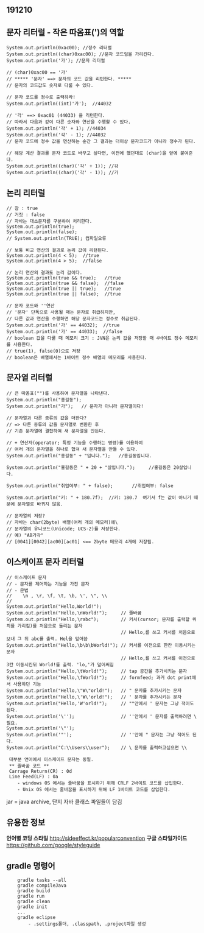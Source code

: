191210
------
## 문자 리터럴 - 작은 따옴표(')의 역할
    System.out.println(0xac00); //정수 리터럴
    System.out.println((char)0xac00); //문자 코드임을 가리킨다.
    System.out.println('가'); //문자 리터럴

    // (char)0xac00 == '가'
    // ***** '문자' ==> 문자의 코드 값을 리턴한다. *****
    // 문자의 코드값도 숫자로 다룰 수 있다.

    // 문자 코드를 정수로 출력하라!
    System.out.println((int)'가');  //44032

    // '각' ==> 0xac01 (44033) 을 리턴한다.
    // 따라서 다음과 같이 다른 숫자와 연산을 수행할 수 있다.
    System.out.println('각' + 1); //44034
    System.out.println('각' - 1); //44032
    // 문자 코드에 정수 값을 연산하는 순간 그 결과는 더이상 문자코드가 아니라 정수가 된다.
        
    // 해당 계산 결과를 문자 코드로 바꾸고 싶다면, 이전에 했던대로 (char)을 앞에 붙여준다.
    System.out.println((char)('각' + 1)); //갂
    System.out.println((char)('각' - 1)); //가

## 논리 리터럴
    // 참 : true
    // 거짓 : false
    // 자바는 대소문자를 구분하여 처리한다.
    System.out.println(true);
    System.out.println(false);
    // System.out.println(TRUE); 컴파일오류
    
    // 보통 비교 연산의 결과로 논리 값이 리턴된다.
    System.out.println(4 < 5);  //true
    System.out.println(4 > 5);  //false
    
    // 논리 연산의 결과도 논리 값이다.
    System.out.println(true && true);   //true
    System.out.println(true && false);  //false
    System.out.println(true || true);   //true
    System.out.println(true || false);  //true

    // 문자 코드와 ''연산
    // '문자' 단독으로 사용될 때는 문자로 취급하지만, 
    // 다른 값과 연산을 수행하면 해당 문자코드는 정수로 취급된다.
    System.out.println('가' == 44032);  //true
    System.out.println('가' == 44033);  //false
    // boolean 값을 다룰 때 메모리 크기 : JVN은 논리 값을 저장할 때 4바이트 정수 메모리를 사용한다.
    // true(1), false(0)으로 저장
    // boolean은 배열에서는 1바이트 정수 배열의 메모리를 사용한다.

## 문자열 리터럴
    // 큰 따옴표("")를 사용하여 문자열을 나타낸다.
    System.out.println("홍길동");
    System.out.println("가");   // 문자가 아니라 문자열이다!

    // 문자열과 다른 종류의 값을 더한다?
    // => 다른 종류의 값을 문자열로 변환한 후
    // 기존 문자열에 결합하여 새 문자열을 만든다.
    
    // + 연산자(operator; 특정 기능을 수행하는 명령)를 이용하여
    // 여러 개의 문자열을 하나로 합쳐 새 문자열을 만들 수 있다.
    System.out.println("홍길동" + "입니다.");   //홍길동입니다.

    System.out.println("홍길동은 " + 20 + "살입니다.");     //홍길동은 20살입니다.

    System.out.println("취업여부: " + false);       //취업여부: false

    System.out.println("키: " + 180.7f);  //키: 180.7  여기서 f는 값이 아니기 때문에 문자열로 바뀌지 않음.
    
    // 문자열의 저장?
    // 자바는 char(2byte) 배열(여러 개의 메모리)에\
    // 문자열의 유니코드(Unicode; UCS-2)를 저장한다.
    // 예) "AB가각"
    // [0041][0042][ac00][ac01] <== 2byte 메모리 4개에 저장됨.

## 이스케이프 문자 리터럴
    // 이스케이프 문자
    // - 문자를 제어하는 기능을 가진 문자
    // - 문법
    //    \n , \r, \f, \t, \b, \', \", \\
    //
    System.out.println("Hello,World!");
    System.out.println("Hello,\nWorld!");     // 줄바꿈
    System.out.println("Hello,\rabc");        // 커서(cursor; 문자를 출력할 위치를 가리킴)를 처음으로 돌리는 문자
                                              // Hello,를 쓰고 커서를 처음으로 보내 그 뒤 abc를 출력. Hel을 덮어씀
    System.out.println("Hello,\b\b\bWorld!"); // 커서를 이전으로 한칸 이동시키는 문자
                                              // Hello,를 쓰고 커서를 이전으로 3칸 이동시킨뒤 World!를 출력. 'lo,'가 덮어써짐
    System.out.println("Hello,\tWorld!");     // tap 공간을 추가시키는 문자
    System.out.println("Hello,\fWorld!");     // formfeed; 과거 dot print에서 사용하던 기능
    System.out.println("Hello,\"W\"orld!");   // " 문자를 추가시키는 문자
    System.out.println("Hello,\'W\'orld!");   // ' 문자를 추가시키는 문자
    System.out.println("Hello,'W'orld!");     // ""안에서 ' 문자는 그냥 적어도 된다.
    System.out.println('\'');                 // ''안에서 ' 문자를 출력하려면 \ 필요.
    System.out.println('\"');                 
    System.out.println('"');                  // ''안에 " 문자는 그냥 적어도 된다.
    System.out.println("C:\\Users\\user");    // \ 문자를 출력하고싶으면 \\

     대부분 언어에서 이스케이프 문자는 동일.
     ** 줄바꿈 코드 **
     Carrage Return(CR) : 0d
     Line Feed(LF) : 0a
        - windows OS 에서는 줄바꿈을 표시하기 위해 CRLF 2바이트 코드를 삽입한다.
        - Unix OS 에서는 줄바꿈을 표시하기 위해 LF 1바이트 코드를 삽입한다.


jar = java archive, 단지
자바 클래스 파일들이 담김

## 유용한 정보
**언어별 코딩 스타일** 
<http://sideeffect.kr/popularconvention>
**구글 스타일가이드**
<https://github.com/google/styleguide>


## gradle 명령어
        gradle tasks --all
        gradle compileJava
        gradle build
        gradle run
        gradle clean
        gradle init
        ...
        gradle eclipse
            - .settings폴더, .classpath, .project파일 생성